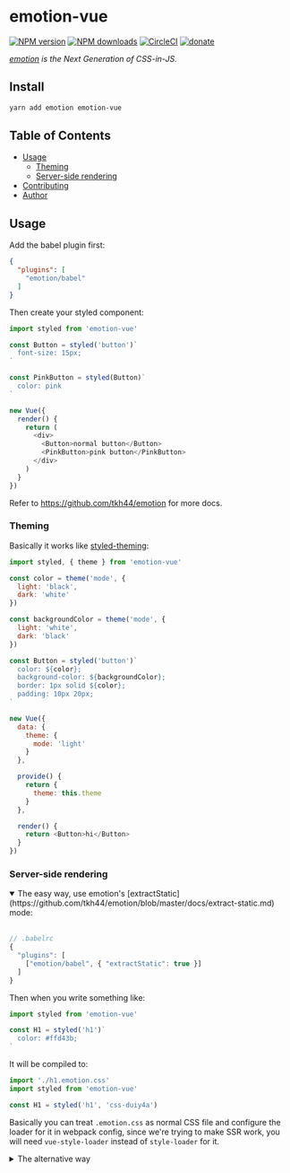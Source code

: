 # emotion-vue

[![NPM version](https://img.shields.io/npm/v/emotion-vue.svg?style=flat)](https://npmjs.com/package/emotion-vue) [![NPM downloads](https://img.shields.io/npm/dm/emotion-vue.svg?style=flat)](https://npmjs.com/package/emotion-vue) [![CircleCI](https://circleci.com/gh/egoist/emotion-vue/tree/master.svg?style=shield)](https://circleci.com/gh/egoist/emotion-vue/tree/master)  [![donate](https://img.shields.io/badge/$-donate-ff69b4.svg?maxAge=2592000&style=flat)](https://github.com/egoist/donate)

*[emotion](https://github.com/tkh44/emotion) is the Next Generation of CSS-in-JS.*

## Install

```bash
yarn add emotion emotion-vue
```

## Table of Contents

<!-- toc -->

- [Usage](#usage)
  * [Theming](#theming)
  * [Server-side rendering](#server-side-rendering)
- [Contributing](#contributing)
- [Author](#author)

<!-- tocstop -->

## Usage

Add the babel plugin first:

```json
{
  "plugins": [
    "emotion/babel"
  ]
}
```

Then create your styled component:

```js
import styled from 'emotion-vue'

const Button = styled('button')`
  font-size: 15px;
`

const PinkButton = styled(Button)`
  color: pink
`

new Vue({
  render() {
    return (
      <div>
        <Button>normal button</Button>
        <PinkButton>pink button</PinkButton>
      </div>
    )
  }
})
```

Refer to https://github.com/tkh44/emotion for more docs.

### Theming

Basically it works like [styled-theming](https://github.com/thejameskyle/styled-theming):

```js
import styled, { theme } from 'emotion-vue'

const color = theme('mode', {
  light: 'black',
  dark: 'white'
})

const backgroundColor = theme('mode', {
  light: 'white',
  dark: 'black'
})

const Button = styled('button')`
  color: ${color};
  background-color: ${backgroundColor};
  border: 1px solid ${color};
  padding: 10px 20px;
`

new Vue({
  data: {
    theme: {
      mode: 'light'
    }
  },

  provide() {
    return {
      theme: this.theme
    }
  },

  render() {
    return <Button>hi</Button>
  }
})
```

### Server-side rendering

<details open><summary>The easy way, use emotion's [extractStatic](https://github.com/tkh44/emotion/blob/master/docs/extract-static.md) mode:</summary><br>

```js
// .babelrc
{
  "plugins": [
    ["emotion/babel", { "extractStatic": true }]
  ]
}
```

Then when you write something like:

```js
import styled from 'emotion-vue'

const H1 = styled('h1')`
  color: #ffd43b;
`
```

It will be compiled to:

```js
import './h1.emotion.css'
import styled from 'emotion-vue'

const H1 = styled('h1', 'css-duiy4a')
```

Basically you can treat `.emotion.css` as normal CSS file and configure the loader for it in webpack config, since we're trying to make SSR work, you will need `vue-style-loader` instead of `style-loader` for it.
</details>

<details><summary>The alternative way</summary><br>

Check out https://github.com/tkh44/emotion/blob/master/docs/ssr.md, it does **not** support streaming.
<details>

## Contributing

1. Fork it!
2. Create your feature branch: `git checkout -b my-new-feature`
3. Commit your changes: `git commit -am 'Add some feature'`
4. Push to the branch: `git push origin my-new-feature`
5. Submit a pull request :D


## Author

**emotion-vue** © [EGOIST](https://github.com/egoist), Released under the [MIT](./LICENSE) License.<br>
Authored and maintained by EGOIST with help from contributors ([list](https://github.com/egoist/emotion-vue/contributors)).

> [github.com/egoist](https://github.com/egoist) · GitHub [@EGOIST](https://github.com/egoist) · Twitter [@_egoistlily](https://twitter.com/_egoistlily)
